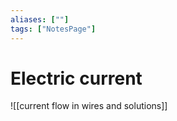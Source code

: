 ```yaml
---
aliases: [""]
tags: ["NotesPage"]
---
```


# Electric current

![[current flow in wires and solutions]]
